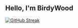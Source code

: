 ## Hello, I'm BirdyWood

<!---
- 👋 Hi, I’m @BirdyWood
- 👀 I’m interested in ...
- 🌱 I’m currently learning ...
- 💞️ I’m looking to collaborate on ...
- 📫 How to reach me ...
- 😄 Pronouns: ...
- ⚡ Fun fact: ...


BirdyWood/BirdyWood is a ✨ special ✨ repository because its `README.md` (this file) appears on your GitHub profile.
You can click the Preview link to take a look at your changes.
--->

<!---[![GitHub Streak](https://streak-stats.demolab.com?user=BirdyWood&theme=javascript&hide_border=true&mode=weekly&background=45%2CFFEE58%2CFFB989)](https://git.io/streak-stats)-->
[![GitHub Streak](http://github-profile-summary-cards.vercel.app/api/cards/profile-details?username=BirdyWood&theme=transparent)](https://git.io/streak-stats)
